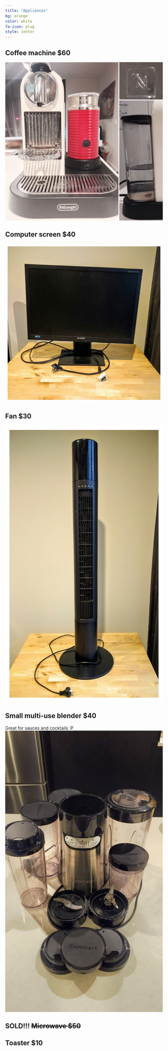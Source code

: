 ```yaml
---
title: "Appliances"
bg: orange
color: white
fa-icon: plug
style: center
---
```



## Coffee machine $60

![](https://raw.githubusercontent.com/zoevanhavre/VGS/gh-pages/img/coffee.machine.jpg)

## Computer screen $40

![](https://raw.githubusercontent.com/zoevanhavre/VGS/gh-pages/img/IMG_20160619_161110-01.jpg)

## Fan $30
![](https://raw.githubusercontent.com/zoevanhavre/VGS/gh-pages/img/IMG_20160619_161237-01.jpg)

## Small multi-use blender $40
Great for sauces and cocktails :P
![](https://raw.githubusercontent.com/zoevanhavre/VGS/gh-pages/img/blender.jpg)

## SOLD!!! ~~Microwave $50~~
<!-- Photo needed! -->

## Toaster $10
<!-- Photo needed! -->
